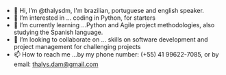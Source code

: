 - 👋 Hi, I’m @thalysdm, I'm brazilian, portuguese and english speaker. 
- 👀 I’m interested in ... coding in Python, for starters
- 🌱 I’m currently learning ...Python and Agile project methodologies, also studying the Spanish language.
- 💞️ I’m looking to collaborate on ... skills on software development and project management for challenging projects
- 📫 How to reach me ...by my phone number: (+55) 41 99622-7085, or by email: thalys.dam@gmail.com

<!---
thalysdm/thalysdm is a ✨ special ✨ repository because its `README.md` (this file) appears on your GitHub profile.
You can click the Preview link to take a look at your changes.
--->
